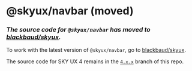 # @skyux/navbar (moved)

### *The source code for `@skyux/navbar` has moved to [blackbaud/skyux](https://github.com/blackbaud/skyux).*

To work with the latest version of `@skyux/navbar`, go to [blackbaud/skyux](https://github.com/blackbaud/skyux).

The source code for SKY UX 4 remains in the [`4.x.x`](https://github.com/blackbaud/skyux-navbar/tree/4.x.x) branch of this repo.
